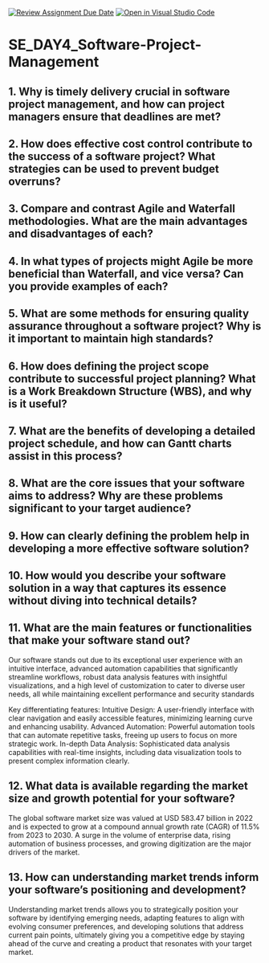 [![Review Assignment Due Date](https://classroom.github.com/assets/deadline-readme-button-22041afd0340ce965d47ae6ef1cefeee28c7c493a6346c4f15d667ab976d596c.svg)](https://classroom.github.com/a/9pw6JKcu)
[![Open in Visual Studio Code](https://classroom.github.com/assets/open-in-vscode-2e0aaae1b6195c2367325f4f02e2d04e9abb55f0b24a779b69b11b9e10269abc.svg)](https://classroom.github.com/online_ide?assignment_repo_id=18459540&assignment_repo_type=AssignmentRepo)
# SE_DAY4_Software-Project-Management
## 1. Why is timely delivery crucial in software project management, and how can project managers ensure that deadlines are met?
## 2. How does effective cost control contribute to the success of a software project? What strategies can be used to prevent budget overruns?
## 3. Compare and contrast Agile and Waterfall methodologies. What are the main advantages and disadvantages of each?
## 4. In what types of projects might Agile be more beneficial than Waterfall, and vice versa? Can you provide examples of each?
## 5. What are some methods for ensuring quality assurance throughout a software project? Why is it important to maintain high standards?
## 6. How does defining the project scope contribute to successful project planning? What is a Work Breakdown Structure (WBS), and why is it useful?
## 7. What are the benefits of developing a detailed project schedule, and how can Gantt charts assist in this process?
## 8. What are the core issues that your software aims to address? Why are these problems significant to your target audience?
## 9. How can clearly defining the problem help in developing a more effective software solution?
## 10. How would you describe your software solution in a way that captures its essence without diving into technical details?

## 11. What are the main features or functionalities that make your software stand out?
Our software stands out due to its exceptional user experience with an intuitive interface, advanced automation capabilities that significantly streamline workflows, robust data analysis features with insightful visualizations, and a high level of customization to cater to diverse user needs, all while maintaining excellent performance and security standards

Key differentiating features:
Intuitive Design:
A user-friendly interface with clear navigation and easily accessible features, minimizing learning curve and enhancing usability. 
Advanced Automation:
Powerful automation tools that can automate repetitive tasks, freeing up users to focus on more strategic work. 
In-depth Data Analysis:
Sophisticated data analysis capabilities with real-time insights, including data visualization tools to present complex information clearly. 

## 12. What data is available regarding the market size and growth potential for your software?
The global software market size was valued at USD 583.47 billion in 2022 and is expected to grow at a compound annual growth rate (CAGR) of 11.5% from 2023 to 2030. A surge in the volume of enterprise data, rising automation of business processes, and growing digitization are the major drivers of the market.

## 13. How can understanding market trends inform your software’s positioning and development?
Understanding market trends allows you to strategically position your software by identifying emerging needs, adapting features to align with evolving consumer preferences, and developing solutions that address current pain points, ultimately giving you a competitive edge by staying ahead of the curve and creating a product that resonates with your target market. 
